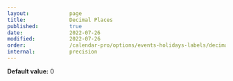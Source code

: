 ```yaml
---
layout:             page
title:              Decimal Places
published:          true
date:               2022-07-26
modified:           2022-07-26
order:              /calendar-pro/options/events-holidays-labels/decimal-places
internal:           precision
---
```

**Default value:** 0
